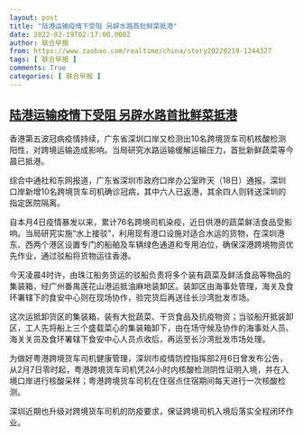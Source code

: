 ```yaml
---
layout: post
title: "陆港运输疫情下受阻 另辟水路首批鲜菜抵港"
date: 2022-02-19T02:17:00.000Z
author: 联合早报
from: https://www.zaobao.com/realtime/china/story20220219-1244327
tags: [ 联合早报 ]
comments: True
categories: [ 联合早报 ]
---
```

<!--1645237020000-->
[陆港运输疫情下受阻 另辟水路首批鲜菜抵港](https://www.zaobao.com/realtime/china/story20220219-1244327)
------

<div>
<p>香港第五波冠病疫情持续，广东省深圳口岸又检测出10名跨境货车司机核酸检测阳性，对跨境运输造成影响。当局研究水路运输缓解运输压力，首批新鲜蔬菜等今晨已抵港。</p><p>综合中通社和东网报道，广东省深圳市政府口岸办公室昨天（18日）通报，深圳口岸新增10名跨境货车司机确诊冠病，其中六人已返港，其余四人则转送深圳的指定医院隔离。</p><p>自本月4日疫情暴发以来，累计76名跨境司机染疫，近日供港的蔬菜鲜活食品受影响。当局研究实施“水上接驳”，利用现有港口设施对适合水运的货物，在深圳港东、西两个港区设置专门的船舶及车辆绿色通道和专用泊位，确保深港跨境物资优先作业，通过驳船将货物运往香港。</p><section id="imu"><div id="dfp-ad-imu1">        </div></section><p>今天凌晨4时许，由珠江船务货运的驳船负责将多个装有蔬菜及鲜活食品等物品的集装箱，经广州番禺莲花山港运抵油麻地装卸区。装卸区由海事处管理，海关及食环署辖下的食安中心则在现场协作，验完货后再送往长沙湾批发市场。</p><p>这次运抵卸货区的集装箱，装有大批蔬菜、干货食品及抗疫物资；当驳船开抵装卸区，工人先将船上三个盛载菜心的集装箱卸下，由在场守候及协作的海事处人员、海关关员及食环署辖下食安中心人员点收后，再运至长沙湾批发市场处理。</p><p>为做好粤港跨境货车司机健康管理，深圳市疫情防控指挥部2月6日曾发布公告，从2月7日零时起，粤港跨境货车司机凭24小时内核酸检测阴性证明入境，并在入境口岸进行核酸采样；粤港跨境货车司机在住宿点住宿期间每天进行一次核酸检测。</p><div id="innity-in-post"></div><div id="dfp-ad-midarticlespecial">        </div><p>深圳近期也升级对跨境货车司机的防疫要求，保证跨境司机入境后落实全程闭环作业。</p>      <div class="cx_paywall_placeholder" id="sph_cdp_40"></div>
</div>
